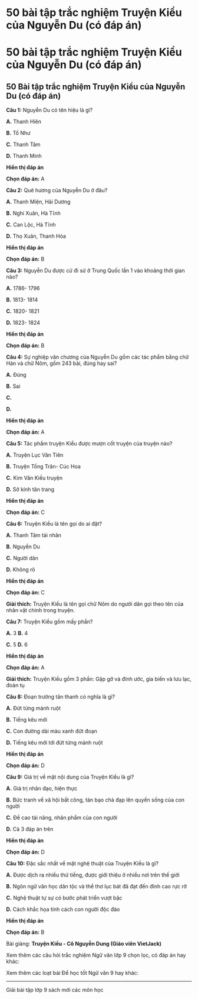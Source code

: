 # 50 bài tập trắc nghiệm Truyện Kiều của Nguyễn Du (có đáp án)

# 50 bài tập trắc nghiệm Truyện Kiều của Nguyễn Du (có đáp án)

## 50 Bài tập trắc nghiệm Truyện Kiều của Nguyễn Du (có đáp án)

**Câu 1:** Nguyễn Du có tên hiệu là gì?

**A.** Thanh Hiên

**B.** Tố Như

**C.** Thanh Tâm

**D.** Thanh Minh

**Hiển thị đáp án**

**Chọn đáp án:** A

**Câu 2:** Quê hương của Nguyễn Du ở đâu?

**A.** Thanh Miện, Hải Dương

**B.** Nghi Xuân, Hà Tĩnh

**C.** Can Lộc, Hà Tĩnh

**D.** Thọ Xuân, Thanh Hóa

**Hiển thị đáp án**

**Chọn đáp án:** B

**Câu 3:** Nguyễn Du được cử đi sứ ở Trung Quốc lần 1 vào khoảng thời gian nào?

**A.** 1786- 1796

**B.** 1813- 1814

**C.** 1820- 1821

**D.** 1823- 1824

**Hiển thị đáp án**

**Chọn đáp án:** B

**Câu 4:** Sự nghiệp văn chương của Nguyễn Du gồm các tác phẩm bằng chữ Hán và chữ Nôm, gồm 243 bài, đúng hay sai?

**A.** Đúng

**B.** Sai

**C.**

**D.**

**Hiển thị đáp án**

**Chọn đáp án:** A

**Câu 5:** Tác phẩm truyện Kiều được mượn cốt truyện của truyện nào?

**A.** Truyện Lục Vân Tiên

**B.** Truyện Tống Trân- Cúc Hoa

**C.** Kim Vân Kiều truyện

**D.** Sở kính tân trang

**Hiển thị đáp án**

**Chọn đáp án:** C

**Câu 6:** Truyện Kiều là tên gọi do ai đặt?

**A.** Thanh Tâm tài nhân

**B.** Nguyễn Du

**C.** Người dân

**D.** Không rõ 

**Hiển thị đáp án**

**Chọn đáp án:** C

**Giải thích:** Truyện Kiều là tên gọi chữ Nôm do người dân gọi theo tên của nhân vật chính trong truyện.

**Câu 7:** Truyện Kiều gồm mấy phần?

**A.** 3 **B.** 4

**C.** 5 **D.** 6

**Hiển thị đáp án**

**Chọn đáp án:** A

**Giải thích:** Truyện Kiều gồm 3 phần: Gặp gỡ và đính ước, gia biến và lưu lạc, đoàn tụ

**Câu 8:** Đoạn trường tân thanh có nghĩa là gì?

**A.** Đứt từng mảnh ruột

**B.** Tiếng kêu mới

**C.** Con đường dài màu xanh đứt đoạn

**D.** Tiếng kêu mới tới đứt từng mảnh ruột

**Hiển thị đáp án**

**Chọn đáp án:** D

**Câu 9:** Giá trị về mặt nội dung của Truyện Kiều là gì?

**A.** Giá trị nhân đạo, hiện thực

**B.** Bức tranh về xã hội bất công, tàn bạo chà đạp lên quyền sống của con người

**C.** Đề cao tài năng, nhân phẩm của con người

**D.** Cả 3 đáp án trên

**Hiển thị đáp án**

**Chọn đáp án:** D

**Câu 10:** Đặc sắc nhất về mặt nghệ thuật của Truyện Kiều là gì?

**A.** Được dịch ra nhiều thứ tiếng, được giới thiệu ở nhiều nơi trên thế giới

**B.** Ngôn ngữ văn học dân tộc và thể thơ lục bát đã đạt đến đỉnh cao rực rỡ

**C.** Nghệ thuật tự sự có bước phát triển vượt bậc

**D.** Cách khắc họa tính cách con người độc đáo

**Hiển thị đáp án**

**Chọn đáp án:** B

Bài giảng: **Truyện Kiều - Cô Nguyễn Dung (Giáo viên VietJack)**

Xem thêm các câu hỏi trắc nghiệm Ngữ văn lớp 9 chọn lọc, có đáp án hay khác:

Xem thêm các loạt bài Để học tốt Ngữ văn 9 hay khác:

* * *

Giải bài tập lớp 9 sách mới các môn học
